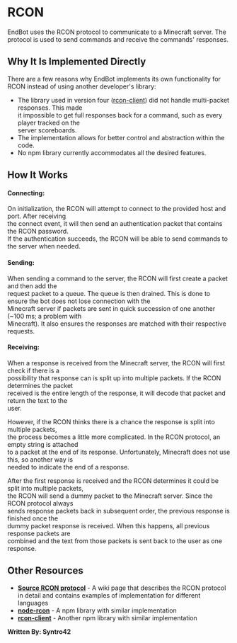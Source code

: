 # RCON

EndBot uses the RCON protocol to communicate to a Minecraft server. The protocol is used to send commands and receive the commands' responses.

## Why It Is Implemented Directly

There are a few reasons why EndBot implements its own functionality for RCON instead of using another developer's library:
- The library used in version four ([rcon-client][2]) did not handle multi-packet responses. This made \
   it impossible to get full responses back for a command, such as every player tracked on the \
   server scoreboards.
- The implementation allows for better control and abstraction within the code.
- No npm library currently accommodates all the desired features.

## How It Works

#### Connecting:

On initialization, the RCON will attempt to connect to the provided host and port. After receiving \
the connect event, it will then send an authentication packet that contains the RCON password. \
If the authentication succeeds, the RCON will be able to send commands to the server when needed.

#### Sending:

When sending a command to the server, the RCON will first create a packet and then add the \
request packet to a queue. The queue is then drained. This is done to ensure the bot does not lose connection with the \
Minecraft server if packets are sent in quick succession of one another (~100 ms; a problem with \
Minecraft). It also ensures the responses are matched with their respective requests.

#### Receiving:

When a response is received from the Minecraft server, the RCON will first check if there is a \
possibility that response can is split up into multiple packets. If the RCON determines the packet\
received is the entire length of the response, it will decode that packet and return the text to the \
user.

However, if the RCON thinks there is a chance the response is split into multiple packets, \
the process becomes a little more complicated.  In the RCON protocol, an empty string is attached \
to a packet at the end of its response. Unfortunately, Minecraft does not use this, so another way is \
needed to indicate the end of a response.

After the first response is received and the RCON determines it could be split into multiple packets, \
the RCON will send a dummy packet to the Minecraft server. Since the RCON protocol always \
sends response packets back in subsequent order, the previous response is finished once the \
dummy packet response is received. When this happens, all previous response packets are \
combined and the text from those packets is sent back to the user as one response.

## Other Resources

- **[Source RCON protocol][1]** - A wiki page that describes the RCON protocol in detail and contains examples of implementation for different languages
- **[node-rcon][3]** - A npm library with similar implementation
- **[rcon-client][2]** - Another npm library with similar implementation

**Written By: Syntro42**

[1]: https://developer.valvesoftware.com/wiki/Source_RCON_Protocol
[2]: https://github.com/janispritzkau/rcon-client
[3]: https://github.com/pushrax/node-rcon
